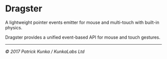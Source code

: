 # Dragster

A lightweight pointer events emitter for mouse and multi-touch with built-in physics.

Dragster provides a unified event-based API for mouse and touch gestures.

---
*&copy; 2017 Patrick Kunka / KunkaLabs Ltd*
